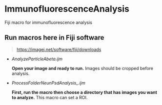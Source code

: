 # ImmunofluorescenceAnalysis
Fiji macro for immunofluorescence analysis

## Run macros here in Fiji software
> https://imagej.net/software/fiji/downloads

- *AnalyzeParticleAbeta.ijm*
  
  **Open your image and ready to run.**
  Images should be cropped before analysis.

- *ProcessFolderNeunPsdAnalysis_.ijm*
  
  **First, run the macro then choose a directory that has images you want to analyze.**
  This macro can set a ROI.
